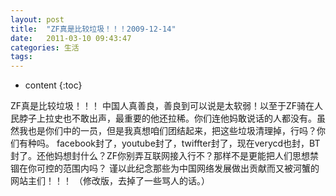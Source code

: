 ```yaml
---
layout: post
title:  "ZF真是比较垃圾！！！2009-12-14"
date:   2011-03-10 09:43:47
categories: 生活
tags:
---
```


* content
{:toc}

ZF真是比较垃圾！！！ 中国人真善良，善良到可以说是太软弱！以至于ZF骑在人民脖子上拉史也不敢出声，最重要的他还拉稀。你们连他妈敢说话的人都没有。虽然我也是你们中的一员，但是我真想咱们团结起来，把这些垃圾清理掉，行吗？你们有种吗。 facebook封了，youtube封了，twiffter封了，现在verycd也封，BT封了。还他妈想封什么？ZF你别弄互联网接入行不？那样不是更能把人们思想禁锢在你可控的范围内吗？ 谨以此纪念那些为中国网络发展做出贡献而又被河蟹的网站主们！！！ （修改版，去掉了一些骂人的话。）
        
